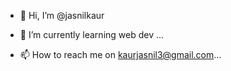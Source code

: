 - 👋 Hi, I’m @jasnilkaur
- 🌱 I’m currently learning web dev ...

- 📫 How to reach me on kaurjasnil3@gmail.com...

<!---
jasnilkaur/jasnilkaur is a ✨ special ✨ repository because its `README.md` (this file) appears on your GitHub profile.
You can click the Preview link to take a look at your changes.
--->
